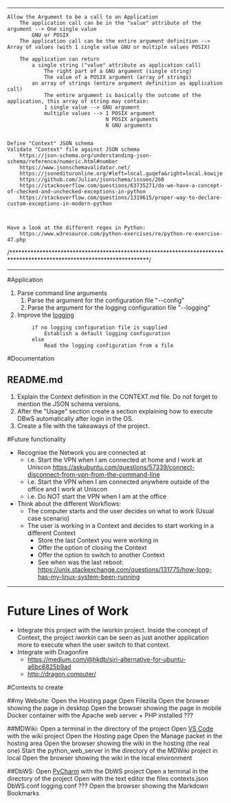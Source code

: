 ----


    Allow the Argument to be a call to an Application
        The application call can be in the "value" attribute of the argument --> One single value
            GNU or POSIX
        The application call can be the entire argument definition --> Array of values (with 1 single value GNU or multiple values POSIX)

        The application can return
            a single string ("value" attribute as application call)
                The right part of a GNU argument (single string)
                The value of a POSIX argument (array of strings)
            an array of strings (entire argument definition as application call)
                The entire argument is basically the outcome of the application, this array of string may contain:
                1 single value --> GNU argument
                multiple values --> 1 POSIX argument
                                    N POSIX arguments
                                    N GNU arguments


    Define "Context" JSON schema
    Validate "Context" file against JSON schema
        https://json-schema.org/understanding-json-schema/reference/numeric.html#number
        https://www.jsonschemavalidator.net/
        https://jsoneditoronline.org/#left=local.guqefa&right=local.kowije
        https://github.com/Julian/jsonschema/issues/260
        https://stackoverflow.com/questions/63735271/do-we-have-a-concept-of-checked-and-unchecked-exceptions-in-python
        https://stackoverflow.com/questions/1319615/proper-way-to-declare-custom-exceptions-in-modern-python



    Have a look at the different regex in Python:
        https://www.w3resource.com/python-exercises/re/python-re-exercise-47.php

/**********************************************************************************************************************/

----


#Application
1. Parse command line arguments 
    1. Parse the argument for the configuration file "--config"
    2. Parse the argument for the logging configuration file "--logging"
2. Improve the [logging](https://docs.python.org/3.6/howto/logging.html)
``` 
        if no logging configuration file is supplied
            Establish a default logging configuration
        else
            Read the logging configuration from a file
```

#Documentation

## README.md
1. Explain the Context definition in the CONTEXT.md file. Do not forget to mention the JSON
   schema versions.
1. After the "Usage" section create a section explaining how to execute DBwS automatically
after login in the OS.
1. Create a file with the takeaways of the project.


#Future functionality
- Recognise the Network you are connected at
    - i.e. Start the VPN when I am connected at home and I work at Uniscon
		    https://askubuntu.com/questions/57339/connect-disconnect-from-vpn-from-the-command-line
    - i.e. Start the VPN when I am connected anywhere outside of the office and I work at Uniscon
    - i.e. Do NOT start the VPN when I am at the office
- Think about the different Workflows:
    - The computer starts and the user decides on what to work (Usual case scenario)
    - The user is working in a Context and decides to start working in a different Context
        - Store the last Context you were working in
        - Offer the option of closing the Context
        - Offer the option to switch to another Context
        - See when was the last reboot: https://unix.stackexchange.com/questions/131775/how-long-has-my-linux-system-been-running


    
----
	
   
# Future Lines of Work
- Integrate this project with the iworkin project. Inside the concept of Context, the project _iworkin_ can be 
seen as just another application more to execute when the user switch to that context.
- Integrate with Dragonfire
	- https://medium.com/@hkdb/siri-alternative-for-ubuntu-a6bc6825b9ad
	- http://dragon.computer/

#Contexts to create

##my Website:
    Open the Hosting page
    Open Filezilla
    Open the browser showing the page in desktop
    Open the browser showing the page in mobile
    Docker container with the Apache web server + PHP installed ???

##MDWiki:
    Open a terminal in the directory of the project
    Open [VS Code](https://code.visualstudio.com/docs/editor/command-line) with the wiki project
    Open the Hosting page
    Open the Manage packet in the hosting area
    Open the browser showing the wiki in the hosting (the real one)
    Start the python_web_server in the directory of the MDWiki project in local
    Open the browser showing the wiki in the local environment

##DbWS:
    Open [PyCharm](https://www.jetbrains.com/help/pycharm/working-with-the-ide-features-from-command-line.html) with the DbWS project
    Open a terminal in the directory of the project
    Open with the text editor the files
        contexts.json
        DbWS.conf
        logging.conf ???
    Open the browser showing the Markdown Bookmarks